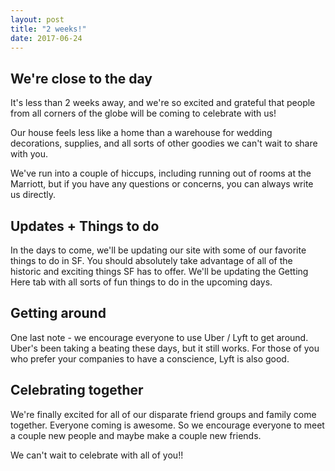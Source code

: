```yaml
---
layout: post
title: "2 weeks!"
date: 2017-06-24
---
```


## We're close to the day

It's less than 2 weeks away, and we're so excited and grateful that people from all corners of the globe will be coming to celebrate with us!

Our house feels less like a home than a warehouse for wedding decorations, supplies, and all sorts of other goodies we can't wait to share with you. 

We've run into a couple of hiccups, including running out of rooms at the Marriott, but if you have any questions or concerns, you can always write us directly.

## Updates + Things to do

In the days to come, we'll be updating our site with some of our favorite things to do in SF. You should absolutely take advantage of all of the historic and exciting things SF has to offer. We'll be updating the Getting Here tab with all sorts of fun things to do in the upcoming days.

## Getting around

One last note - we encourage everyone to use Uber / Lyft to get around. Uber's been taking a beating these days, but it still works. For those of you who prefer your companies to have a conscience, Lyft is also good. 

## Celebrating together

We're finally excited for all of our disparate friend groups and family come together. Everyone coming is awesome. So we encourage everyone to meet a couple new people and maybe make a couple new friends.

We can't wait to celebrate with all of you!!